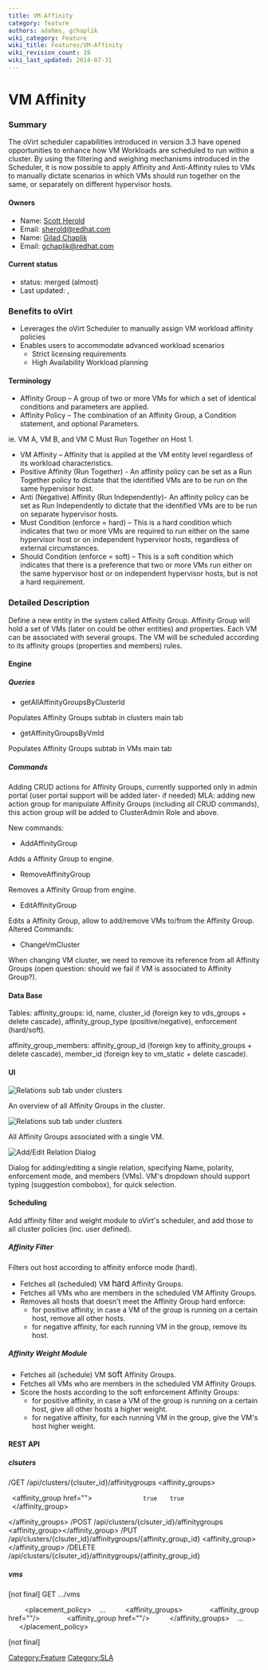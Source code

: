 ```yaml
---
title: VM-Affinity
category: feature
authors: adahms, gchaplik
wiki_category: Feature
wiki_title: Features/VM-Affinity
wiki_revision_count: 19
wiki_last_updated: 2014-07-31
---
```


# VM Affinity

### Summary

The oVirt scheduler capabilities introduced in version 3.3 have opened opportunities to enhance how VM Workloads are scheduled to run within a cluster. By using the filtering and weighing mechanisms introduced in the Scheduler, it is now possible to apply Affinity and Anti-Affinity rules to VMs to manually dictate scenarios in which VMs should run together on the same, or separately on different hypervisor hosts.

#### Owners

*   Name: [ Scott Herold](User:sherold)
*   Email: <sherold@redhat.com>
*   Name: [ Gilad Chaplik](User:gchaplik)
*   Email: <gchaplik@redhat.com>

#### Current status

*   status: merged (almost)
*   Last updated: ,

### Benefits to oVirt

*   Leverages the oVirt Scheduler to manually assign VM workload affinity policies
*   Enables users to accommodate advanced workload scenarios
    -   Strict licensing requirements
    -   High Availability Workload planning

#### Terminology

*   Affinity Group – A group of two or more VMs for which a set of identical conditions and parameters are applied.
*   Affinity Policy – The combination of an Affinity Group, a Condition statement, and optional Parameters.

ie. VM A, VM B, and VM C Must Run Together on Host 1.

*   VM Affinity – Affinity that is applied at the VM entity level regardless of its workload characteristics.
*   Positive Affinity (Run Together) - An affinity policy can be set as a Run Together policy to dictate that the identified VMs are to be run on the same hypervisor host.
*   Anti (Negative) Affinity (Run Independently)- An affinity policy can be set as Run Independently to dictate that the identified VMs are to be run on separate hypervisor hosts.
*   Must Condition (enforce = hard) – This is a hard condition which indicates that two or more VMs are required to run either on the same hypervisor host or on independent hypervisor hosts, regardless of external circumstances.
*   Should Condition (enforce = soft) – This is a soft condition which indicates that there is a preference that two or more VMs run either on the same hypervisor host or on independent hypervisor hosts, but is not a hard requirement.

### Detailed Description

Define a new entity in the system called Affinity Group. Affinity Group will hold a set of VMs (later on could be other entities) and properties. Each VM can be associated with several groups. The VM will be scheduled according to its affinity groups (properties and members) rules.

#### Engine

##### Queries

*   getAllAffinityGroupsByClusterId

Populates Affinity Groups subtab in clusters main tab

*   getAffinityGroupsByVmId

Populates Affinity Groups subtab in VMs main tab

##### Commands

Adding CRUD actions for Affinity Groups, currently supported only in admin portal (user portal support will be added later- if needed) MLA: adding new action group for manipulate Affinity Groups (including all CRUD commands), this action group will be added to ClusterAdmin Role and above.

New commands:

*   AddAffinityGroup

Adds a Affinity Group to engine.

*   RemoveAffinityGroup

Removes a Affinity Group from engine.

*   EditAffinityGroup

Edits a Affinity Group, allow to add/remove VMs to/from the Affinity Group. Altered Commands:

*   ChangeVmCluster

When changing VM cluster, we need to remove its reference from all Affinity Groups (open question: should we fail if VM is associated to Affinity Group?).

#### Data Base

Tables: affinity_groups: id, name, cluster_id (foreign key to vds_groups + delete cascade), affinity_group_type (positive/negative), enforcement (hard/soft).

affinity_group_members: affinity_group_id (foreign key to affinity_groups + delete cascade), member_id (foreign key to vm_static + delete cascade).

#### UI

![Relations sub tab under clusters](relation-cluster.png "Relations sub tab under clusters")

An overview of all Affinity Groups in the cluster.

![Relations sub tab under clusters](relation-vm.png "Relations sub tab under clusters")

All Affinity Groups associated with a single VM.

![Add/Edit Relation Dialog](relation-dialog.png "Add/Edit Relation Dialog")

Dialog for adding/editing a single relation, specifying Name, polarity, enforcement mode, and members (VMs). VM's dropdown should support typing (suggestion combobox), for quick selection.

#### Scheduling

Add affinity filter and weight module to oVirt's scheduler, and add those to all cluster policies (inc. user defined).

##### Affinity Filter

Filters out host according to affinity enforce mode (hard).

*   Fetches all (scheduled) VM <big>hard</big> Affinity Groups.
*   Fetches all VMs who are members in the scheduled VM Affinity Groups.
*   Removes all hosts that doesn't meet the Affinity Group hard enforce:
    -   for positive affinity, in case a VM of the group is running on a certain host, remove all other hosts.
    -   for negative affinity, for each running VM in the group, remove its host.

##### Affinity Weight Module

*   Fetches all (schedule) VM <big>soft</big> Affinity Groups.
*   Fetches all VMs who are members in the scheduled VM Affinity Groups.
*   Score the hosts according to the soft enforcement Affinity Groups:
    -   for positive affinity, in case a VM of the group is running on a certain host, give all other hosts a higher weight.
    -   for negative affinity, for each running VM in the group, give the VM's host higher weight.

#### REST API

##### clsuters

/GET /api/clusters/{clsuter_id}/affinitygroups <affinity_groups>

` `<affinity_group href="">
`   `<name></name>
`   `<description></description>
`   `<cluster href=""></cluster>
`   `<positive>`true`</positive>
`   `<enforcing>`true`</enforcing>
`   `<members>
`     `<vm href=""/>
`     `<vm href=""/>
`   `</members>
` `</affinity_group>

</affinity_groups> /POST /api/clusters/{clsuter_id}/affinitygroups <affinity_group></affinity_group> /PUT /api/clusters/{clsuter_id}/affinitygroups/{affinity_group_id} <affinity_group></affinity_group> /DELETE /api/clusters/{clsuter_id}/affinitygroups/{affinity_group_id}

##### vms

[not final] GET .../vms

` `<vm>
`   `<placement_policy>
         ...
`     `<affinity_groups>
`       `<affinity_group href=""/>
`       `<affinity_group href=""/>
`     `</affinity_groups>
         ...
`   `</placement_policy>
` `</vm>

[not final]

<Category:Feature> <Category:SLA>

